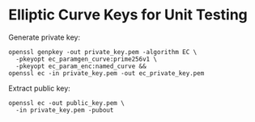 # Elliptic Curve Keys for Unit Testing

Generate private key:

    openssl genpkey -out private_key.pem -algorithm EC \
      -pkeyopt ec_paramgen_curve:prime256v1 \
      -pkeyopt ec_param_enc:named_curve &&
    openssl ec -in private_key.pem -out ec_private_key.pem

Extract public key:

    openssl ec -out public_key.pem \
      -in private_key.pem -pubout
